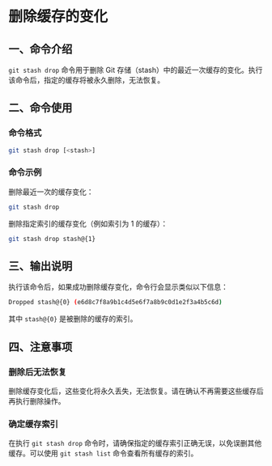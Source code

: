 # 删除缓存的变化

## 一、命令介绍

`git stash drop` 命令用于删除 Git 存储（stash）中的最近一次缓存的变化。执行该命令后，指定的缓存将被永久删除，无法恢复。

## 二、命令使用

### 命令格式

```bash
git stash drop [<stash>]
```

### 命令示例

删除最近一次的缓存变化：

```bash
git stash drop
```

删除指定索引的缓存变化（例如索引为 1 的缓存）：

```bash
git stash drop stash@{1}
```

## 三、输出说明

执行该命令后，如果成功删除缓存变化，命令行会显示类似以下信息：

```bash
Dropped stash@{0} (e6d8c7f8a9b1c4d5e6f7a8b9c0d1e2f3a4b5c6d)
```

其中 `stash@{0}` 是被删除的缓存的索引。

## 四、注意事项

### 删除后无法恢复

删除缓存变化后，这些变化将永久丢失，无法恢复。请在确认不再需要这些缓存后再执行删除操作。

### 确定缓存索引

在执行 `git stash drop` 命令时，请确保指定的缓存索引正确无误，以免误删其他缓存。可以使用 `git stash list` 命令查看所有缓存的索引。